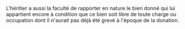   
 L'héritier a aussi la faculté de rapporter en nature le bien donné qui lui appartient encore à condition que ce bien soit libre de toute charge ou occupation dont il n'aurait pas déjà été grevé à l'époque de la donation.  

  
